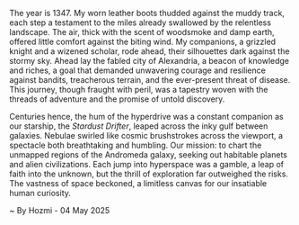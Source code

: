 
The year is 1347.  My worn leather boots thudded against the muddy track, each step a testament to the miles already swallowed by the relentless landscape.  The air, thick with the scent of woodsmoke and damp earth, offered little comfort against the biting wind. My companions, a grizzled knight and a wizened scholar, rode ahead, their silhouettes dark against the stormy sky. Ahead lay the fabled city of Alexandria, a beacon of knowledge and riches, a goal that demanded unwavering courage and resilience against bandits, treacherous terrain, and the ever-present threat of disease. This journey, though fraught with peril, was a tapestry woven with the threads of adventure and the promise of untold discovery.


Centuries hence, the hum of the hyperdrive was a constant companion as our starship, the *Stardust Drifter*, leaped across the inky gulf between galaxies.  Nebulae swirled like cosmic brushstrokes across the viewport, a spectacle both breathtaking and humbling.  Our mission: to chart the unmapped regions of the Andromeda galaxy, seeking out habitable planets and alien civilizations. Each jump into hyperspace was a gamble, a leap of faith into the unknown, but the thrill of exploration far outweighed the risks. The vastness of space beckoned, a limitless canvas for our insatiable human curiosity.

~ By Hozmi - 04 May 2025
